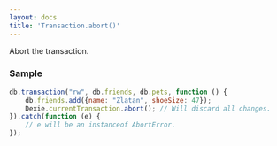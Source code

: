 ```yaml
---
layout: docs
title: 'Transaction.abort()'
---
```

Abort the transaction.

### Sample

```javascript
db.transaction("rw", db.friends, db.pets, function () {
    db.friends.add({name: "Zlatan", shoeSize: 47});
    Dexie.currentTransaction.abort(); // Will discard all changes.
}).catch(function (e) {
    // e will be an instanceof AbortError.
});
```
